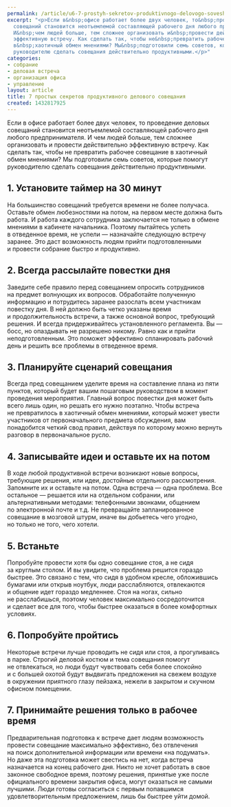 ```yaml
---
permalink: /article/u6-7-prostyh-sekretov-produktivnogo-delovogo-soveshchaniya
excerpt: "<p>Если в&nbsp;офисе работает более двух человек, то&nbsp;проведение деловых
  совещаний становится неотъемлемой составляющей рабочего дня любого предпринимателя.
  И&nbsp;чем людей больше, тем сложнее организовать и&nbsp;провести действительно
  эффективную встречу. Как сделать так, чтобы не&nbsp;превратить рабочее совещание
  в&nbsp;хаотичный обмен мнениями? Мы&nbsp;подготовили семь советов, которые помогут
  руководителю сделать совещания действительно продуктивными.</p>"
categories:
- собрание
- деловая встреча
- организация офиса
- управление
layout: article
title: 7 простых секретов продуктивного делового совещания
created: 1432817925
---
```

<p>Если в&nbsp;офисе работает более двух человек, то&nbsp;проведение деловых совещаний становится неотъемлемой составляющей рабочего дня любого предпринимателя. И&nbsp;чем людей больше, тем сложнее организовать и&nbsp;провести действительно эффективную встречу. Как сделать так, чтобы не&nbsp;превратить рабочее совещание в&nbsp;хаотичный обмен мнениями? Мы&nbsp;подготовили семь советов, которые помогут руководителю сделать совещания действительно продуктивными.</p>
<h2>1. Установите таймер на&nbsp;30&nbsp;минут</h2>
<p>На&nbsp;большинство совещаний требуется времени не&nbsp;более получаса. Оставьте обмен любезностями на&nbsp;потом, на&nbsp;первом месте должна быть работа. И&nbsp;работа каждого сотрудника заключается не&nbsp;только в&nbsp;обмене мнениями в&nbsp;кабинете начальника. Поэтому пытайтесь успеть в&nbsp;отведенное время, не&nbsp;успели&nbsp;— назначайте следующую встречу заранее. Это даст возможность людям прийти подготовленными и&nbsp;провести собрание быстро и&nbsp;продуктивно.</p>
<h2>2. Всегда рассылайте повестки дня</h2>
<p>Заведите себе правило перед совещанием опросить сотрудников на&nbsp;предмет волнующих их&nbsp;вопросов. Обработайте полученную информацию и&nbsp;потрудитесь заранее разослать всем участникам повестку дня. В&nbsp;ней должно быть четко указаны время и&nbsp;продолжительность встречи, а&nbsp;также основной вопрос, требующий решения. И&nbsp;всегда придерживайтесь установленного регламента. Вы&nbsp;— босс, но&nbsp;опаздывать не&nbsp;разрешено никому. Равно как и&nbsp;прийти неподготовленным. Это поможет эффективно спланировать рабочий день и&nbsp;решить все проблемы в&nbsp;отведенное время.</p>
<h2>3. Планируйте сценарий совещания</h2>
<p>Всегда пред совещанием уделите время на&nbsp;составление плана из&nbsp;пяти пунктов, который будет вашим пошаговым руководством в&nbsp;момент проведения мероприятия. Главный вопрос повестки дня может быть всего лишь один, но&nbsp;решать его нужно поэтапно. Чтобы встреча не&nbsp;превратилось в&nbsp;хаотичный обмен мнениями, который может увести участников от&nbsp;первоначального предмета обсуждения, вам понадобится четкий свод правил, действуя по&nbsp;которому можно вернуть разговор в&nbsp;первоначальное русло. </p>
<h2>4. Записывайте идеи и&nbsp;оставьте их&nbsp;на&nbsp;потом</h2>
<p>В&nbsp;ходе любой продуктивной встречи возникают новые вопросы, требующие решения, или идеи, достойные отдельного рассмотрения. Запомните их&nbsp;и&nbsp;оставьте на&nbsp;потом. Одна встреча&nbsp;— одна проблема. Все остальное&nbsp;— решается или на&nbsp;отдельном собрании, или альтернативными методами: телефонными звонками, общением по&nbsp;электронной почте и&nbsp;т.д. Не&nbsp;превращайте запланированное совещание в&nbsp;мозговой штурм, иначе вы&nbsp;добьетесь чего угодно, но&nbsp;только не&nbsp;того, чего хотели.</p>
<h2>5. Встаньте</h2>
<p>Попробуйте провести хотя&nbsp;бы одно совещание стоя, а&nbsp;не&nbsp;сидя за&nbsp;круглым столом. И&nbsp;вы&nbsp;увидите, что проблема решится гораздо быстрее. Это связано с&nbsp;тем, что сидя в&nbsp;удобном кресле, обложившись бумагами или открыв ноутбук, люди расслабляются, отвлекаются и&nbsp;общение идет гораздо медленнее. Стоя на&nbsp;ногах, сильно не&nbsp;расслабишься, поэтому человек максимально сосредоточится и&nbsp;сделает все для того, чтобы быстрее оказаться в&nbsp;более комфортных условиях.</p>
<h2>6. Попробуйте пройтись</h2>
<p>Некоторые встречи лучше проводить не&nbsp;сидя или стоя, а&nbsp;прогуливаясь в&nbsp;парке. Строгий деловой костюм и&nbsp;тема совещания помогут не&nbsp;отвлекаться, но&nbsp;люди будут чувствовать себя более спокойно и&nbsp;с&nbsp;большей охотой будут выдвигать предложения на&nbsp;свежем воздухе в&nbsp;окружении приятного глазу пейзажа, нежели в&nbsp;закрытом и&nbsp;скучном офисном помещении.</p>
<h2>7. Принимайте решения только в&nbsp;рабочее время</h2>
<p>Предварительная подготовка к&nbsp;встрече дает людям возможность провести совещание максимально эффективно, без отвлечения на&nbsp;поиск дополнительной информации или времени «на&nbsp;подумать». Но&nbsp;даже эта подготовка может свестись на&nbsp;нет, когда встреча назначается на&nbsp;конец рабочего дня. Никто не&nbsp;хочет работать в&nbsp;свое законное свободное время, поэтому решения, принятые уже после официального времени закрытия офиса, могут оказаться не&nbsp;самыми лучшими. Люди готовы согласиться с&nbsp;первым попавшимся удовлетворительным предложением, лишь&nbsp;бы быстрее уйти домой.</p>
